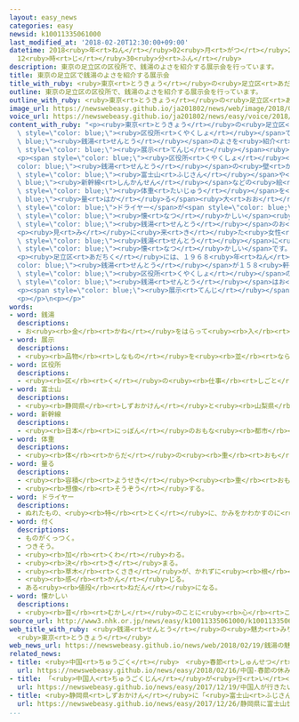 ```yaml
---
layout: easy_news
categories: easy
newsid: k10011335061000
last_modified_at: '2018-02-20T12:30:00+09:00'
datetime: 2018<ruby>年<rt>ねん</rt></ruby>02<ruby>月<rt>がつ</rt></ruby>20<ruby>日<rt>にち</rt></ruby>
  12<ruby>時<rt>じ</rt></ruby>30<ruby>分<rt>ふん</rt></ruby>
description: 東京の足立区の区役所で、銭湯のよさを紹介する展示会を行っています。
title: 東京の足立区で銭湯のよさを紹介する展示会
title_with_ruby: <ruby>東京<rt>とうきょう</rt></ruby>の<ruby>足立区<rt>あだちく</rt></ruby>で<ruby>銭湯<rt>せんとう</rt></ruby>のよさを<ruby>紹介<rt>しょうかい</rt></ruby>する<ruby>展示<rt>てんじ</rt></ruby><ruby>会<rt>かい</rt></ruby>
outline: 東京の足立区の区役所で、銭湯のよさを紹介する展示会を行っています。
outline_with_ruby: <ruby>東京<rt>とうきょう</rt></ruby>の<ruby>足立区<rt>あだちく</rt></ruby>の<ruby>区役所<rt>くやくしょ</rt></ruby>で、<ruby>銭湯<rt>せんとう</rt></ruby>のよさを<ruby>紹介<rt>しょうかい</rt></ruby>する<ruby>展示<rt>てんじ</rt></ruby><ruby>会<rt>かい</rt></ruby>を<ruby>行<rt>おこな</rt></ruby>っています。
image_url: https://newswebeasy.github.io/ja201802/news/web/image/2018/02/19/K10011335061_1802191418_1802191445_01_03.jpg
voice_url: https://newswebeasy.github.io/ja201802/news/easy/voice/2018/02/20/k10011335061000.mp3
content_with_ruby: "<p><ruby>東京<rt>とうきょう</rt></ruby>の<ruby>足立区<rt>あだちく</rt></ruby>の<span\
  \ style=\"color: blue;\"><ruby>区役所<rt>くやくしょ</rt></ruby></span>で、<span style=\"color:\
  \ blue;\"><ruby>銭湯<rt>せんとう</rt></ruby></span>のよさを<ruby>紹介<rt>しょうかい</rt></ruby>する<span\
  \ style=\"color: blue;\"><ruby>展示<rt>てんじ</rt></ruby></span><ruby>会<rt>かい</rt></ruby>を<ruby>行<rt>おこな</rt></ruby>っています。</p>\n\
  <p><span style=\"color: blue;\"><ruby>区役所<rt>くやくしょ</rt></ruby></span>では、<span style=\"\
  color: blue;\"><ruby>銭湯<rt>せんとう</rt></ruby></span>の<ruby>壁<rt>かべ</rt></ruby>にかいてある<span\
  \ style=\"color: blue;\"><ruby>富士山<rt>ふじさん</rt></ruby></span>や<span style=\"color:\
  \ blue;\"><ruby>新幹線<rt>しんかんせん</rt></ruby></span>などの<ruby>絵<rt>え</rt></ruby>を<ruby>紹介<rt>しょうかい</rt></ruby>しています。<span\
  \ style=\"color: blue;\"><ruby>体重<rt>たいじゅう</rt></ruby></span>を<span style=\"color:\
  \ blue;\"><ruby>量<rt>はか</rt></ruby>る</span><ruby>大<rt>おお</rt></ruby>きな<ruby>体重計<rt>たいじゅうけい</rt></ruby>や、<span\
  \ style=\"color: blue;\">ドライヤー</span>が<span style=\"color: blue;\"><ruby>付<rt>つ</rt></ruby>い</span>ているいすなど、<ruby>昔<rt>むかし</rt></ruby>からある<span\
  \ style=\"color: blue;\"><ruby>懐<rt>なつ</rt></ruby>かしい</span><ruby>物<rt>もの</rt></ruby>もあります。<span\
  \ style=\"color: blue;\"><ruby>銭湯<rt>せんとう</rt></ruby></span>のお<ruby>風呂<rt>ふろ</rt></ruby>に<ruby>入<rt>はい</rt></ruby>っているように<ruby>写真<rt>しゃしん</rt></ruby>を<ruby>撮<rt>と</rt></ruby>ることもできます。</p>\n\
  <p><ruby>見<rt>み</rt></ruby>に<ruby>来<rt>き</rt></ruby>た<ruby>女性<rt>じょせい</rt></ruby>は「<ruby>子<rt>こ</rt></ruby>どものとき、よくきょうだいと<span\
  \ style=\"color: blue;\"><ruby>銭湯<rt>せんとう</rt></ruby></span>に<ruby>行<rt>い</rt></ruby>っていたので<span\
  \ style=\"color: blue;\"><ruby>懐<rt>なつ</rt></ruby>かしい</span>です。また<ruby>行<rt>い</rt></ruby>ってみたくなりました」と<ruby>話<rt>はな</rt></ruby>していました。</p>\n\
  <p><ruby>足立区<rt>あだちく</rt></ruby>には、１９６８<ruby>年<rt>ねん</rt></ruby>には<span style=\"\
  color: blue;\"><ruby>銭湯<rt>せんとう</rt></ruby></span>が１５８<ruby>軒<rt>けん</rt></ruby>ありましたが、<ruby>今<rt>いま</rt></ruby>は３４<ruby>軒<rt>けん</rt></ruby>になっています。<span\
  \ style=\"color: blue;\"><ruby>区役所<rt>くやくしょ</rt></ruby></span>の<ruby>人<rt>ひと</rt></ruby>は「<span\
  \ style=\"color: blue;\"><ruby>銭湯<rt>せんとう</rt></ruby></span>はお<ruby>風呂<rt>ふろ</rt></ruby>が<ruby>広<rt>ひろ</rt></ruby>くて<ruby>疲<rt>つか</rt></ruby>れた<ruby>体<rt>からだ</rt></ruby>にいいです。<ruby>旅行<rt>りょこう</rt></ruby>の<ruby>気分<rt>きぶん</rt></ruby>も<ruby>楽<rt>たの</rt></ruby>しむことができるので、ぜひ<ruby>行<rt>い</rt></ruby>ってもらいたいです」と<ruby>話<rt>はな</rt></ruby>していました。</p>\n\
  <p><span style=\"color: blue;\"><ruby>展示<rt>てんじ</rt></ruby></span><ruby>会<rt>かい</rt></ruby>は、２５<ruby>日<rt>にち</rt></ruby>までです。</p>\n\
  <p></p>\n<p></p>"
words:
- word: 銭湯
  descriptions:
  - お<ruby><rb>金</rb><rt>かね</rt></ruby>をはらって<ruby><rb>入</rb><rt>はい</rt></ruby>るふろ。ふろ<ruby><rb>屋</rb><rt>や</rt></ruby>。<ruby><rb>公衆浴場</rb><rt>こうしゅうよくじょう</rt></ruby>。
- word: 展示
  descriptions:
  - <ruby><rb>品物</rb><rt>しなもの</rt></ruby>を<ruby><rb>並</rb><rt>なら</rt></ruby>べて、<ruby><rb>多</rb><rt>おお</rt></ruby>くの<ruby><rb>人</rb><rt>ひと</rt></ruby>に<ruby><rb>見</rb><rt>み</rt></ruby>せること。
- word: 区役所
  descriptions:
  - <ruby><rb>区</rb><rt>く</rt></ruby>の<ruby><rb>仕事</rb><rt>しごと</rt></ruby>をする<ruby><rb>役所</rb><rt>やくしょ</rt></ruby>。
- word: 富士山
  descriptions:
  - <ruby><rb>静岡県</rb><rt>しずおかけん</rt></ruby>と<ruby><rb>山梨県</rb><rt>やまなしけん</rt></ruby>の<ruby><rb>境</rb><rt>さかい</rt></ruby>にある、<ruby><rb>日本一</rb><rt>にっぽんいち</rt></ruby><ruby><rb>高</rb><rt>たか</rt></ruby>い<ruby><rb>山</rb><rt>やま</rt></ruby>。<ruby><rb>高</rb><rt>たか</rt></ruby>さは３７７６メートル。<ruby><rb>江戸時代</rb><rt>えどじだい</rt></ruby>に<ruby><rb>大</rb><rt>おお</rt></ruby>きな<ruby><rb>噴火</rb><rt>ふんか</rt></ruby>があった。
- word: 新幹線
  descriptions:
  - <ruby><rb>日本</rb><rt>にっぽん</rt></ruby>のおもな<ruby><rb>都市</rb><rt>とし</rt></ruby>を<ruby><rb>結</rb><rt>むす</rt></ruby>んで、<ruby><rb>速</rb><rt>はや</rt></ruby>く<ruby><rb>人</rb><rt>ひと</rt></ruby>を<ruby><rb>運</rb><rt>はこ</rt></ruby>ぶための<ruby><rb>高速鉄道</rb><rt>こうそくてつどう</rt></ruby>。<ruby><rb>東海道新幹線</rb><rt>とうかいどうしんかんせん</rt></ruby>、<ruby><rb>山陽新幹線</rb><rt>さんようしんかんせん</rt></ruby>、<ruby><rb>上越新幹線</rb><rt>じょうえつしんかんせん</rt></ruby>、<ruby><rb>長野新幹線</rb><rt>ながのしんかんせん</rt></ruby>、<ruby><rb>東北新幹線</rb><rt>とうほくしんかんせん</rt></ruby>、<ruby><rb>山形新幹線</rb><rt>やまがたしんかんせん</rt></ruby>、<ruby><rb>秋田新幹線</rb><rt>あきたしんかんせん</rt></ruby>、<ruby><rb>九州新幹線</rb><rt>きゅうしゅうしんかんせん</rt></ruby>がある。
- word: 体重
  descriptions:
  - <ruby><rb>体</rb><rt>からだ</rt></ruby>の<ruby><rb>重</rb><rt>おも</rt></ruby>さ。
- word: 量る
  descriptions:
  - <ruby><rb>容積</rb><rt>ようせき</rt></ruby>や<ruby><rb>重</rb><rt>おも</rt></ruby>さを<ruby><rb>調</rb><rt>しら</rt></ruby>べる。
  - <ruby><rb>想像</rb><rt>そうぞう</rt></ruby>する。
- word: ドライヤー
  descriptions:
  - ぬれたもの、<ruby><rb>特</rb><rt>とく</rt></ruby>に、かみをかわかすのに<ruby><rb>使</rb><rt>つか</rt></ruby>う<ruby><rb>道具</rb><rt>どうぐ</rt></ruby>。
- word: 付く
  descriptions:
  - ものがくっつく。
  - つきそう。
  - <ruby><rb>加</rb><rt>くわ</rt></ruby>わる。
  - <ruby><rb>決</rb><rt>き</rt></ruby>まる。
  - <ruby><rb>草木</rb><rt>くさき</rt></ruby>が、かれずに<ruby><rb>根</rb><rt>ね</rt></ruby>をおろす。
  - <ruby><rb>感</rb><rt>かん</rt></ruby>じる。
  - ある<ruby><rb>値段</rb><rt>ねだん</rt></ruby>になる。
- word: 懐かしい
  descriptions:
  - <ruby><rb>昔</rb><rt>むかし</rt></ruby>のことに<ruby><rb>心</rb><rt>こころ</rt></ruby>がひかれる。したわしい。
source_url: http://www3.nhk.or.jp/news/easy/k10011335061000/k10011335061000.html
web_title_with_ruby: <ruby>銭湯<rt>せんとう</rt></ruby>の<ruby>魅力<rt>みりょく</rt></ruby><ruby>伝<rt>つた</rt></ruby>える<ruby>展示会<rt>てんじかい</rt></ruby>
  <ruby>東京<rt>とうきょう</rt></ruby>
web_news_url: https://newswebeasy.github.io/news/web/2018/02/19/銭湯の魅力伝える展示会-東京
related_news:
- title: <ruby>中国<rt>ちゅうごく</rt></ruby>　<ruby>春節<rt>しゅんせつ</rt></ruby>の<ruby>休<rt>やす</rt></ruby>みに６５０<ruby>万<rt>まん</rt></ruby><ruby>人<rt>にん</rt></ruby>が<ruby>外国<rt>がいこく</rt></ruby><ruby>旅行<rt>りょこう</rt></ruby>に<ruby>行<rt>い</rt></ruby>く
  url: https://newswebeasy.github.io/news/easy/2018/02/16/中国-春節の休みに650万人が外国旅行に行く
- title: 「<ruby>中国人<rt>ちゅうごくじん</rt></ruby>が<ruby>行<rt>い</rt></ruby>きたい<ruby>国<rt>くに</rt></ruby>」で<ruby>日本<rt>にっぽん</rt></ruby>が<ruby>初<rt>はじ</rt></ruby>めて１<ruby>番<rt>ばん</rt></ruby>になる
  url: https://newswebeasy.github.io/news/easy/2017/12/19/中国人が行きたい国で日本が初めて1番になる
- title: <ruby>静岡県<rt>しずおかけん</rt></ruby>に「<ruby>富士山<rt>ふじさん</rt></ruby><ruby>世界遺産<rt>せかいいさん</rt></ruby>センター」がオープン
  url: https://newswebeasy.github.io/news/easy/2017/12/26/静岡県に富士山世界遺産センターがオープン
...
```


